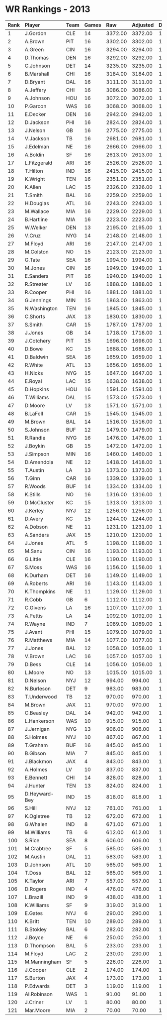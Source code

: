 # WR Rankings - 2013

| Rank | Player        | Team | Games | Raw     | Adjusted | Difficulty | Avg/Game | Typical | Consistency | Trend    |
| :----| :-------------| :----| :-----| :-------| :--------| :----------| :--------| :-------| :-----------| :--------|
| 1    | J.Gordon      | CLE  | 14    | 3372.00 | 3372.00  | 1.000      | 240.86   | 246.00  | 8/1/5       | +129.3%  |
| 2    | A.Brown       | PIT  | 16    | 3302.00 | 3302.00  | 1.000      | 206.38   | 207.00  | 9/3/4       | +61.9%   |
| 3    | A.Green       | CIN  | 16    | 3294.00 | 3294.00  | 1.000      | 205.88   | 214.50  | 9/1/6       | +92.8%   |
| 4    | D.Thomas      | DEN  | 16    | 3292.00 | 3292.00  | 1.000      | 205.75   | 213.50  | 8/3/5       | +93.1%   |
| 5    | C.Johnson     | DET  | 14    | 3235.00 | 3235.00  | 1.000      | 231.07   | 192.00  | 5/1/8       | +161.0%  |
| 6    | B.Marshall    | CHI  | 16    | 3184.00 | 3184.00  | 1.000      | 199.00   | 198.50  | 8/1/7       | +90.0%   |
| 7    | D.Bryant      | DAL  | 16    | 3111.00 | 3111.00  | 1.000      | 194.44   | 197.00  | 6/3/7       | +113.9%  |
| 8    | A.Jeffery     | CHI  | 16    | 3086.00 | 3086.00  | 1.000      | 192.88   | 189.50  | 9/3/4       | +128.6%  |
| 9    | A.Johnson     | HOU  | 16    | 3072.00 | 3072.00  | 1.000      | 192.00   | 185.50  | 8/1/7       | +140.6%  |
| 10   | P.Garcon      | WAS  | 16    | 3068.00 | 3068.00  | 1.000      | 191.75   | 203.00  | 11/0/5      | +73.4%   |
| 11   | E.Decker      | DEN  | 16    | 2942.00 | 2942.00  | 1.000      | 183.88   | 183.00  | 9/0/7       | +210.3%  |
| 12   | D.Jackson     | PHI  | 16    | 2824.00 | 2824.00  | 1.000      | 176.50   | 176.00  | 9/1/6       | +172.6%  |
| 13   | J.Nelson      | GB   | 16    | 2775.00 | 2775.00  | 1.000      | 173.44   | 177.00  | 8/2/6       | +101.6%  |
| 14   | V.Jackson     | TB   | 16    | 2681.00 | 2681.00  | 1.000      | 167.56   | 167.50  | 9/3/4       | +170.8%  |
| 15   | J.Edelman     | NE   | 16    | 2666.00 | 2666.00  | 1.000      | 166.62   | 174.00  | 7/2/7       | +166.7%  |
| 16   | A.Boldin      | SF   | 16    | 2613.00 | 2613.00  | 1.000      | 163.31   | 151.50  | 8/0/8       | +182.6%  |
| 17   | L.Fitzgerald  | ARI  | 16    | 2526.00 | 2526.00  | 1.000      | 157.88   | 158.50  | 7/1/8       | +154.3%  |
| 18   | T.Hilton      | IND  | 16    | 2415.00 | 2415.00  | 1.000      | 150.94   | 157.50  | 10/0/6      | +175.0%  |
| 19   | K.Wright      | TEN  | 16    | 2351.00 | 2351.00  | 1.000      | 146.94   | 153.50  | 8/3/5       | +104.9%  |
| 20   | K.Allen       | LAC  | 15    | 2326.00 | 2326.00  | 1.000      | 155.07   | 160.00  | 7/2/6       | +146.7%  |
| 21   | T.Smith       | BAL  | 16    | 2259.00 | 2259.00  | 1.000      | 141.19   | 141.50  | 6/4/6       | +105.7%  |
| 22   | H.Douglas     | ATL  | 16    | 2243.00 | 2243.00  | 1.000      | 140.19   | 141.00  | 9/2/5       | +132.8%  |
| 23   | M.Wallace     | MIA  | 16    | 2229.00 | 2229.00  | 1.000      | 139.31   | 142.00  | 8/0/8       | +187.0%  |
| 24   | B.Hartline    | MIA  | 16    | 2223.00 | 2223.00  | 1.000      | 138.94   | 127.50  | 7/2/7       | +89.1%   |
| 25   | W.Welker      | DEN  | 13    | 2195.00 | 2195.00  | 1.000      | 168.85   | 173.00  | 5/2/6       | INACTIVE |
| 26   | V.Cruz        | NYG  | 14    | 2148.00 | 2148.00  | 1.000      | 153.43   | 149.00  | 8/1/5       | +153.9%  |
| 27   | M.Floyd       | ARI  | 16    | 2147.00 | 2147.00  | 1.000      | 134.19   | 137.00  | 9/1/6       | +113.4%  |
| 28   | M.Colston     | NO   | 15    | 2123.00 | 2123.00  | 1.000      | 141.53   | 128.00  | 6/2/7       | +154.0%  |
| 29   | G.Tate        | SEA  | 16    | 1994.00 | 1994.00  | 1.000      | 124.62   | 123.00  | 9/0/7       | +198.0%  |
| 30   | M.Jones       | CIN  | 16    | 1949.00 | 1949.00  | 1.000      | 121.81   | 103.50  | 7/0/9       | +273.1%  |
| 31   | E.Sanders     | PIT  | 16    | 1940.00 | 1940.00  | 1.000      | 121.25   | 131.00  | 8/0/8       | +143.4%  |
| 32   | R.Streater    | LV   | 16    | 1888.00 | 1888.00  | 1.000      | 118.00   | 117.50  | 8/1/7       | +156.9%  |
| 33   | R.Cooper      | PHI  | 16    | 1881.00 | 1881.00  | 1.000      | 117.56   | 111.50  | 10/0/6      | +223.6%  |
| 34   | G.Jennings    | MIN  | 15    | 1863.00 | 1863.00  | 1.000      | 124.20   | 109.50  | 8/1/6       | +155.0%  |
| 35   | N.Washington  | TEN  | 16    | 1845.00 | 1845.00  | 1.000      | 115.31   | 122.50  | 11/0/5      | +178.1%  |
| 36   | C.Shorts      | JAX  | 13    | 1830.00 | 1830.00  | 1.000      | 140.77   | 146.00  | 5/1/7       | INACTIVE |
| 37   | S.Smith       | CAR  | 15    | 1787.00 | 1787.00  | 1.000      | 119.13   | 115.50  | 5/2/8       | +68.8%   |
| 38   | J.Jones       | GB   | 14    | 1718.00 | 1718.00  | 1.000      | 122.71   | 119.00  | 7/1/6       | +206.1%  |
| 39   | J.Cotchery    | PIT  | 15    | 1696.00 | 1696.00  | 1.000      | 113.07   | 106.00  | 7/2/6       | +200.0%  |
| 40   | D.Bowe        | KC   | 15    | 1688.00 | 1688.00  | 1.000      | 112.53   | 120.50  | 7/1/7       | +140.7%  |
| 41   | D.Baldwin     | SEA  | 16    | 1659.00 | 1659.00  | 1.000      | 103.69   | 118.00  | 9/0/7       | +227.6%  |
| 42   | R.White       | ATL  | 13    | 1656.00 | 1656.00  | 1.000      | 127.38   | 107.00  | 7/0/6       | +281.2%  |
| 43   | H.Nicks       | NYG  | 15    | 1647.00 | 1647.00  | 1.000      | 109.80   | 108.50  | 8/1/6       | +158.9%  |
| 44   | E.Royal       | LAC  | 15    | 1638.00 | 1638.00  | 1.000      | 109.20   | 106.00  | 9/0/6       | +199.9%  |
| 45   | D.Hopkins     | HOU  | 16    | 1591.00 | 1591.00  | 1.000      | 99.44    | 90.50   | 6/2/8       | +162.4%  |
| 46   | T.Williams    | DAL  | 15    | 1573.00 | 1573.00  | 1.000      | 104.87   | 106.00  | 10/0/5      | +161.8%  |
| 47   | D.Moore       | LV   | 13    | 1571.00 | 1571.00  | 1.000      | 120.85   | 111.50  | 6/2/5       | +173.4%  |
| 48   | B.LaFell      | CAR  | 15    | 1545.00 | 1545.00  | 1.000      | 103.00   | 105.50  | 7/3/5       | +190.1%  |
| 49   | M.Brown       | BAL  | 14    | 1516.00 | 1516.00  | 1.000      | 108.29   | 89.00   | 6/0/8       | +233.1%  |
| 50   | S.Johnson     | BUF  | 12    | 1479.00 | 1479.00  | 1.000      | 123.25   | 137.50  | 6/2/4       | +151.3%  |
| 51   | R.Randle      | NYG  | 16    | 1476.00 | 1476.00  | 1.000      | 92.25    | 94.00   | 8/0/8       | +316.1%  |
| 52   | J.Boykin      | GB   | 15    | 1472.00 | 1472.00  | 1.000      | 98.13    | 94.50   | 8/0/7       | +894.9%  |
| 53   | J.Simpson     | MIN  | 16    | 1460.00 | 1460.00  | 1.000      | 91.25    | 91.00   | 11/1/4      | +162.3%  |
| 54   | D.Amendola    | NE   | 12    | 1418.00 | 1418.00  | 1.000      | 118.17   | 137.50  | 8/1/3       | +201.7%  |
| 55   | T.Austin      | LA   | 13    | 1373.00 | 1373.00  | 1.000      | 105.62   | 79.00   | 5/0/8       | INACTIVE |
| 56   | T.Ginn        | CAR  | 16    | 1339.00 | 1339.00  | 1.000      | 83.69    | 86.00   | 8/1/7       | +197.3%  |
| 57   | R.Woods       | BUF  | 14    | 1334.00 | 1334.00  | 1.000      | 95.29    | 91.50   | 8/0/6       | +147.4%  |
| 58   | K.Stills      | NO   | 16    | 1316.00 | 1316.00  | 1.000      | 82.25    | 81.00   | 9/0/7       | +390.1%  |
| 59   | D.McCluster   | KC   | 15    | 1313.00 | 1313.00  | 1.000      | 87.53    | 81.50   | 7/1/7       | +283.4%  |
| 60   | J.Kerley      | NYJ  | 12    | 1256.00 | 1256.00  | 1.000      | 104.67   | 105.00  | 6/1/5       | +198.7%  |
| 61   | D.Avery       | KC   | 15    | 1244.00 | 1244.00  | 1.000      | 82.93    | 71.50   | 6/4/5       | +142.3%  |
| 62   | A.Dobson      | NE   | 11    | 1231.00 | 1231.00  | 1.000      | 111.91   | 99.00   | 6/0/5       | +232.0%  |
| 63   | A.Sanders     | JAX  | 15    | 1210.00 | 1210.00  | 1.000      | 80.67    | 75.50   | 8/0/7       | +261.1%  |
| 64   | J.Jones       | ATL  | 5     | 1198.00 | 1198.00  | 1.000      | 239.60   | 216.00  | 2/1/2       | INACTIVE |
| 65   | M.Sanu        | CIN  | 16    | 1193.00 | 1193.00  | 1.000      | 74.56    | 80.50   | 9/1/6       | +154.0%  |
| 66   | G.Little      | CLE  | 16    | 1190.00 | 1190.00  | 1.000      | 74.38    | 69.00   | 7/1/8       | +229.6%  |
| 67   | S.Moss        | WAS  | 16    | 1156.00 | 1156.00  | 1.000      | 72.25    | 80.00   | 11/1/4      | +244.6%  |
| 68   | K.Durham      | DET  | 16    | 1149.00 | 1149.00  | 1.000      | 71.81    | 65.00   | 7/1/8       | +282.8%  |
| 69   | A.Roberts     | ARI  | 16    | 1143.00 | 1143.00  | 1.000      | 71.44    | 61.00   | 9/0/7       | +357.6%  |
| 70   | K.Thompkins   | NE   | 11    | 1129.00 | 1129.00  | 1.000      | 102.64   | 92.00   | 6/0/5       | INACTIVE |
| 71   | R.Cobb        | GB   | 6     | 1112.00 | 1112.00  | 1.000      | 185.33   | 194.50  | 4/0/2       | +83.0%   |
| 72   | C.Givens      | LA   | 16    | 1107.00 | 1107.00  | 1.000      | 69.19    | 75.00   | 9/1/6       | +174.0%  |
| 73   | A.Pettis      | LA   | 14    | 1092.00 | 1092.00  | 1.000      | 78.00    | 68.50   | 9/0/5       | +255.0%  |
| 74   | R.Wayne       | IND  | 7     | 1089.00 | 1089.00  | 1.000      | 155.57   | 168.50  | 5/0/2       | INACTIVE |
| 75   | J.Avant       | PHI  | 15    | 1079.00 | 1079.00  | 1.000      | 71.93    | 65.00   | 7/0/8       | +202.6%  |
| 76   | R.Matthews    | MIA  | 14    | 1077.00 | 1077.00  | 1.000      | 76.93    | 62.50   | 8/0/6       | +422.5%  |
| 77   | J.Jones       | BAL  | 12    | 1058.00 | 1058.00  | 1.000      | 88.17    | 80.50   | 5/1/6       | +149.2%  |
| 78   | V.Brown       | LAC  | 16    | 1057.00 | 1057.00  | 1.000      | 66.06    | 65.00   | 8/1/7       | +187.2%  |
| 79   | D.Bess        | CLE  | 14    | 1056.00 | 1056.00  | 1.000      | 75.43    | 73.50   | 8/1/5       | +162.9%  |
| 80   | L.Moore       | NO   | 13    | 1015.00 | 1015.00  | 1.000      | 78.08    | 77.50   | 7/2/4       | +218.9%  |
| 81   | D.Nelson      | NYJ  | 12    | 994.00  | 994.00   | 1.000      | 82.83    | 82.00   | 6/2/4       | +275.6%  |
| 82   | N.Burleson    | DET  | 9     | 983.00  | 983.00   | 1.000      | 109.22   | 96.50   | 3/1/5       | +240.5%  |
| 83   | T.Underwood   | TB   | 12    | 970.00  | 970.00   | 1.000      | 80.83    | 62.50   | 6/0/6       | +483.1%  |
| 84   | M.Brown       | JAX  | 11    | 970.00  | 970.00   | 1.000      | 88.18    | 91.50   | 7/1/3       | +174.3%  |
| 85   | C.Beasley     | DAL  | 14    | 942.00  | 942.00   | 1.000      | 67.29    | 66.50   | 9/0/5       | +187.7%  |
| 86   | L.Hankerson   | WAS  | 10    | 915.00  | 915.00   | 1.000      | 91.50    | 89.50   | 6/0/4       | INACTIVE |
| 87   | J.Jernigan    | NYG  | 13    | 906.00  | 906.00   | 1.000      | 69.69    | 31.00   | 6/0/7       | +3901.5% |
| 88   | S.Holmes      | NYJ  | 10    | 867.00  | 867.00   | 1.000      | 86.70    | 71.00   | 5/0/5       | +197.7%  |
| 89   | T.Graham      | BUF  | 16    | 845.00  | 845.00   | 1.000      | 52.81    | 46.00   | 8/1/7       | +460.2%  |
| 90   | B.Gibson      | MIA  | 7     | 845.00  | 845.00   | 1.000      | 120.71   | 115.50  | 2/2/3       | INACTIVE |
| 91   | J.Blackmon    | JAX  | 4     | 843.00  | 843.00   | 1.000      | 210.75   | 247.50  | 2/1/1       | INACTIVE |
| 92   | A.Holmes      | LV   | 10    | 837.00  | 837.00   | 1.000      | 83.70    | 69.00   | 5/0/5       | +486.1%  |
| 93   | E.Bennett     | CHI  | 14    | 828.00  | 828.00   | 1.000      | 59.14    | 64.00   | 9/0/5       | +262.6%  |
| 94   | J.Hunter      | TEN  | 13    | 824.00  | 824.00   | 1.000      | 63.38    | 48.50   | 8/0/5       | +1255.7% |
| 95   | D.Heyward-Bey | IND  | 15    | 818.00  | 818.00   | 1.000      | 54.53    | 49.50   | 8/1/6       | +274.3%  |
| 96   | S.Hill        | NYJ  | 12    | 761.00  | 761.00   | 1.000      | 63.42    | 67.50   | 7/0/5       | INACTIVE |
| 97   | K.Ogletree    | TB   | 12    | 672.00  | 672.00   | 1.000      | 56.00    | 50.00   | 5/0/7       | +294.1%  |
| 98   | G.Whalen      | IND  | 8     | 671.00  | 671.00   | 1.000      | 83.88    | 97.50   | 5/0/3       | +244.4%  |
| 99   | M.Williams    | TB   | 6     | 612.00  | 612.00   | 1.000      | 102.00   | 100.00  | 3/0/3       | INACTIVE |
| 100  | S.Rice        | SEA  | 8     | 606.00  | 606.00   | 1.000      | 75.75    | 85.00   | 6/0/2       | INACTIVE |
| 101  | M.Crabtree    | SF   | 5     | 585.00  | 585.00   | 1.000      | 117.00   | 124.50  | 3/0/2       | N/A      |
| 102  | M.Austin      | DAL  | 11    | 583.00  | 583.00   | 1.000      | 53.00    | 42.50   | 4/1/6       | +228.4%  |
| 103  | D.Johnson     | ATL  | 10    | 565.00  | 565.00   | 1.000      | 56.50    | 50.00   | 4/1/5       | +200.7%  |
| 104  | T.Doss        | BAL  | 12    | 565.00  | 565.00   | 1.000      | 47.08    | 50.00   | 6/0/6       | +2625.0% |
| 105  | K.Taylor      | ARI  | 7     | 557.00  | 557.00   | 1.000      | 79.57    | 62.50   | 3/0/4       | +360.6%  |
| 106  | D.Rogers      | IND  | 4     | 476.00  | 476.00   | 1.000      | 119.00   | 171.00  | 3/0/1       | N/A      |
| 107  | L.Brazill     | IND  | 9     | 438.00  | 438.00   | 1.000      | 48.67    | 38.50   | 6/0/3       | +1071.4% |
| 108  | K.Williams    | SF   | 9     | 319.00  | 319.00   | 1.000      | 35.44    | 31.00   | 5/0/4       | INACTIVE |
| 109  | E.Gates       | NYJ  | 6     | 290.00  | 290.00   | 1.000      | 48.33    | 48.00   | 3/0/3       | INACTIVE |
| 110  | K.Britt       | TEN  | 10    | 289.00  | 289.00   | 1.000      | 28.90    | 20.50   | 5/0/5       | +442.2%  |
| 111  | B.Stokley     | BAL  | 6     | 282.00  | 282.00   | 1.000      | 47.00    | 50.50   | 3/1/2       | INACTIVE |
| 112  | J.Boyce       | NE   | 6     | 250.00  | 250.00   | 1.000      | 41.67    | 47.00   | 4/0/2       | +761.5%  |
| 113  | D.Thompson    | BAL  | 5     | 233.00  | 233.00   | 1.000      | 46.60    | 44.00   | 2/0/3       | INACTIVE |
| 114  | M.Floyd       | LAC  | 2     | 230.00  | 230.00   | 1.000      | 115.00   | 115.00  | 1/0/1       | INACTIVE |
| 115  | M.Manningham  | SF   | 5     | 226.00  | 226.00   | 1.000      | 45.20    | 44.00   | 3/0/2       | N/A      |
| 116  | J.Cooper      | CLE  | 2     | 174.00  | 174.00   | 1.000      | 87.00    | 87.00   | 1/0/1       | N/A      |
| 117  | S.Burton      | JAX  | 4     | 173.00  | 173.00   | 1.000      | 43.25    | 65.50   | 3/0/1       | INACTIVE |
| 118  | P.Edwards     | DET  | 3     | 119.00  | 119.00   | 1.000      | 39.67    | 39.67   | 1/0/2       | INACTIVE |
| 119  | Al.Robinson   | WAS  | 1     | 91.00   | 91.00    | 1.000      | 91.00    | 91.00   | 0/1/0       | N/A      |
| 120  | J.Criner      | LV   | 1     | 80.00   | 80.00    | 1.000      | 80.00    | 80.00   | 0/1/0       | INACTIVE |
| 121  | Mar.Moore     | MIA  | 2     | 70.00   | 70.00    | 1.000      | 35.00    | 35.00   | 1/0/1       | N/A      |

